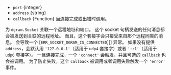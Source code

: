 <!-- YAML
added: v12.0.0
-->

* `port` {integer}
* `address` {string}
* `callback` {Function} 当连接完成或出错时调用。

为 `dgram.Socket` 关联一个远程地址和端口。
这个 socket 句柄发送的任何消息都会被发送到关联的远程地址。
而且，这个套接字会只接受来自那个远程同类的消息。
会导致一个 [`ERR_SOCKET_DGRAM_IS_CONNECTED`][] 异常。
如果没有提供 `address`，会默认用 `'127.0.0.1'`（适用于 `udp4` 套接字）或者 `'::1'`（适用于 `udp6` 套接字）。
一旦连接完成，一个 `'connect'` 会触发，并且可选的 `callback` 也会被调用。
为了防止失败，这个 `callback` 被调用或者调用失败触发一个 `'error'` 事件。
